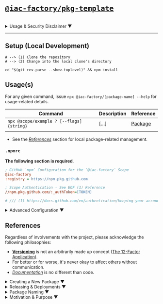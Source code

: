 # [`@iac-factory/pkg-template`](https://github.com/iac-factory/pkg-template) #

<br>
<details>
<summary>Usage & Security Disclaimer ▼</summary>

**CLI utilities can be incredibly dangerous.**

- `stdin`, `os.exec`, and shells are easy to interface and therefore exploit.
- Having the ability to issue `os.exec` or interface `stdin` always makes the
  application dangerous.
- Protecting against harmful bugs or malacious actors isn't difficult if
  the application's logic is handled correctly, and precautions are made
  to disable [`REPLs`](https://en.wikipedia.org/wiki/Read–eval–print_loop)
  (but allowing `SIGKILL`, `SIGSTOP`, and other user-controlled signals).

A language's packaging utility (`npx`, `pep`, `cargo`, etc.) extends amazing capabilities,
but should never have the opportunity to be taken advantage of (***Development Supply-Chain Attacks***).

Ensure due diligence in writing cli applications.

</details>

---

## Setup (Local Development) ##

```shell
# --> (1) Clone the repository
# --> (2) Change into the local clone's directory

cd "$(git rev-parse --show-toplevel)" && npm install
```

## Usage(s) ##

For any given command, issue `npx @iac-factory/[package-name] --help` for usage-related details.

| Command                                   | Description | Reference                 |
|-------------------------------------------|-------------|---------------------------|
| `npx @scope/example ? [--flags] {string}` | [...]       | [Package](./packages/...) |
|                                           |             |                           |

- See the [*References*](#references) section for local package-related management.

### `.npmrc` ###

**The following section is required**.

```ini
; GitHub `npm` Configuration for the `@iac-factory` Scope
@iac-factory
:registry = https://npm.pkg.github.com

; Scope Authentication - See EOF (1) Reference 
//npm.pkg.github.com/:_authToken=[TOKEN]

# /// (1) https://docs.github.com/en/authentication/keeping-your-account-and-data-secure/creating-a-personal-access-token
```

<details>
<summary>Advanced Configuration ▼</summary>

### `~/.npmrc` ###

```ini
; For reference, every programming language's package-manager
; has a similar *.*rc (dot-rc) related setup (few exceptions
; include Go, C, etc.)

;
; Defaults := $ npm config ls --list
;          -> $ npm config ls --json

fund = false
cache = ~/.npm
prefix = /usr/local
package-lock = true
engine-strict = false

# --> loglevel = debug

registry = https://registry.npmjs.org/

; Package Initialization

; Personal Preference
init.author.email = jacob.sanders@cloudhybrid.io
init.author.name = Jacob B. Sanders
init.author.url = https://github.com/iac-factory
init.license = BSD-2-Clause
init.version = 0.0.1

; @cloud-technology:registry=https://gitlab.cloud-technology.io/api/v4/packages/npm/
; @iac-factory:registry=https://gitlab.cloud-technology.io/api/v4/packages/npm/

bin-links = true

; GitHub `npm` Configuration for the `@cloud-technology` Scope
@cloud-technology:registry = https://npm.pkg.github.com

; GitHub `npm` Configuration for the `@iac-factory` Scope
@iac-factory:registry = https://npm.pkg.github.com

; Scope Authentication - See EOF (1) Reference
; //npm.pkg.github.com/:_authToken=[TOKEN]

# /// (1) https://docs.github.com/en/authentication/keeping-your-account-and-data-secure/creating-a-personal-access-token
```

</details>

## References ##

Regardless of involvements with the project, please acknowledge
the following philosophies:

- [**Versioning**](https://semver.org) is not an arbitrarily made up concept ([The 12-Factor Application](https://12factor.net/build-release-run)).
- For better or for worse, it's never okay to affect others without communication.
- *[Documentation](https://access.redhat.com/documentation/en-us/red_hat_enterprise_linux/4/html/introduction_to_system_administration/s1-philosophy-document)* is no different than code.

<details>
<summary>Creating a New Package ▼</summary>

1. Ensure the package is not relating to any Front-End framework (`react`, `preact`, `vue` `svelte`).
2. Validate the package is hoistable.
    - If point (1) is true, it's likely for the following point (2) to also be safe.
        - https://github.com/lerna/lerna/blob/main/doc/hoist.md
3. Ensure the package will not affect the `nodejs` import system.
    - While it's *almost always* safe to assume that point (3) is true if points (1, 2) are true, it's generally
      worth noting. Refer to the dropdown immediately below (**Module Algorithm**) if interested in how one would go about confirming.

<details>

<summary>Module Algorithm ▼</summary>

Node.js's import system (generally like other runtime languages) makes use
of the following algorithm:

```txt
require(X) from module at path Y
1. If X is a core module,
   a. return the core module
   b. STOP
2. If X begins with '/'
   a. set Y to be the filesystem root
3. If X begins with './' or '/' or '../'
   a. LOAD_AS_FILE(Y + X)
   b. LOAD_AS_DIRECTORY(Y + X)
   c. THROW "not found"
4. If X begins with '#'
   a. LOAD_PACKAGE_IMPORTS(X, dirname(Y))
5. LOAD_PACKAGE_SELF(X, dirname(Y))
6. LOAD_NODE_MODULES(X, dirname(Y))
7. THROW "not found"

LOAD_AS_FILE(X)
1. If X is a file, load X as its file extension format. STOP
2. If X.js is a file, load X.js as JavaScript text. STOP
3. If X.json is a file, parse X.json to a JavaScript Object. STOP
4. If X.node is a file, load X.node as binary addon. STOP

LOAD_INDEX(X)
1. If X/index.js is a file, load X/index.js as JavaScript text. STOP
2. If X/index.json is a file, parse X/index.json to a JavaScript object. STOP
3. If X/index.node is a file, load X/index.node as binary addon. STOP

LOAD_AS_DIRECTORY(X)
1. If X/package.json is a file,
   a. Parse X/package.json, and look for "main" field.
   b. If "main" is a falsy value, GOTO 2.
   c. let M = X + (json main field)
   d. LOAD_AS_FILE(M)
   e. LOAD_INDEX(M)
   f. LOAD_INDEX(X) DEPRECATED
   g. THROW "not found"
2. LOAD_INDEX(X)

LOAD_NODE_MODULES(X, START)
1. let DIRS = NODE_MODULES_PATHS(START)
2. for each DIR in DIRS:
   a. LOAD_PACKAGE_EXPORTS(X, DIR)
   b. LOAD_AS_FILE(DIR/X)
   c. LOAD_AS_DIRECTORY(DIR/X)

NODE_MODULES_PATHS(START)
1. let PARTS = path split(START)
2. let I = count of PARTS - 1
3. let DIRS = []
4. while I >= 0,
   a. if PARTS[I] = "node_modules" CONTINUE
   b. DIR = path join(PARTS[0 .. I] + "node_modules")
   c. DIRS = DIR + DIRS
   d. let I = I - 1
5. return DIRS + GLOBAL_FOLDERS

LOAD_PACKAGE_IMPORTS(X, DIR)
1. Find the closest package scope SCOPE to DIR.
2. If no scope was found, return.
3. If the SCOPE/package.json "imports" is null or undefined, return.
4. let MATCH = PACKAGE_IMPORTS_RESOLVE(X, pathToFileURL(SCOPE),
  ["node", "require"]) defined in the ESM resolver.
5. RESOLVE_ESM_MATCH(MATCH).

LOAD_PACKAGE_EXPORTS(X, DIR)
1. Try to interpret X as a combination of NAME and SUBPATH where the name
   may have a @scope/ prefix and the subpath begins with a slash (`/`).
2. If X does not match this pattern or DIR/NAME/package.json is not a file,
   return.
3. Parse DIR/NAME/package.json, and look for "exports" field.
4. If "exports" is null or undefined, return.
5. let MATCH = PACKAGE_EXPORTS_RESOLVE(pathToFileURL(DIR/NAME), "." + SUBPATH,
   `package.json` "exports", ["node", "require"]) defined in the ESM resolver.
6. RESOLVE_ESM_MATCH(MATCH)

LOAD_PACKAGE_SELF(X, DIR)
1. Find the closest package scope SCOPE to DIR.
2. If no scope was found, return.
3. If the SCOPE/package.json "exports" is null or undefined, return.
4. If the SCOPE/package.json "name" is not the first segment of X, return.
5. let MATCH = PACKAGE_EXPORTS_RESOLVE(pathToFileURL(SCOPE),
   "." + X.slice("name".length), `package.json` "exports", ["node", "require"])
   defined in the ESM resolver.
6. RESOLVE_ESM_MATCH(MATCH)

RESOLVE_ESM_MATCH(MATCH)
1. let { RESOLVED, EXACT } = MATCH
2. let RESOLVED_PATH = fileURLToPath(RESOLVED)
3. If EXACT is true,
   a. If the file at RESOLVED_PATH exists, load RESOLVED_PATH as its extension
      format. STOP
4. Otherwise, if EXACT is false,
   a. LOAD_AS_FILE(RESOLVED_PATH)
   b. LOAD_AS_DIRECTORY(RESOLVED_PATH)
5. THROW "not found"
```

</details>

</details>

<details>
<summary>Releasing & Deployments ▼</summary>
<br/>

A "Release" will and always will be different in semantics as it relates to
a "Deployment" -- those differences are beyond scope, however.

### Release Management ###

In order to release a new version(s) of applicable packages,

```shell
cd "$(git rev-parse --show-toplevel)" && npm publish
```

A series of prompts will follow if applicable to candidate.

### Deployment ###

- Please see the [`ci` directory for details](./ci). 

</details>

<details>
<summary>Package Naming ▼</summary>

### Notice ###

Located in the [`./packages`](./packages) folder, there contains various
`npm` packages. Each package ***directory-name*** is named differently than its `npm`
counterpart, intentionally. Such keeps context clear when referring to either the
`npm` package vs. the source directory.

</details>

<details>
<summary>Motivation & Purpose ▼</summary>

[Under Review]

</details>
